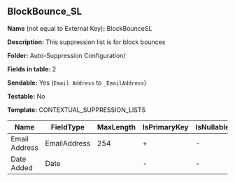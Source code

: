 ## BlockBounce_SL

**Name** (not equal to External Key)**:** BlockBounceSL

**Description:** This suppression list is for block bounces

**Folder:** Auto-Suppression Configuration/

**Fields in table:** 2

**Sendable:** Yes (`Email Address` to `_EmailAddress`)

**Testable:** No

**Template:** CONTEXTUAL_SUPPRESSION_LISTS

| Name | FieldType | MaxLength | IsPrimaryKey | IsNullable | DefaultValue |
| --- | --- | --- | --- | --- | --- |
| Email Address | EmailAddress | 254 | + | - |  |
| Date Added | Date |  | - | - | GETDATE() |
